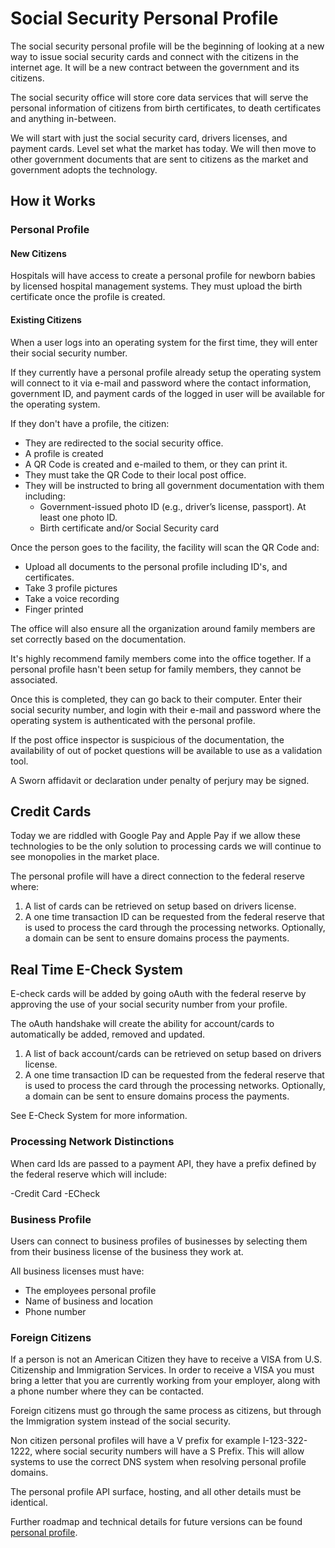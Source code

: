 # Social Security Personal Profile

The social security personal profile will be the beginning of looking at a new way to issue social security cards and connect with the citizens in the internet age. It will be a new contract between the government and its citizens.

The social security office will store core data services that will serve the personal information of citizens from birth certificates, to death certificates and anything in-between.

We will start with just the social security card, drivers licenses, and payment cards. Level set what the market has today. We will then move to other government documents that are sent to citizens as the market and government adopts the technology.

## How it Works

### Personal Profile

#### New Citizens

Hospitals will have access to create a personal profile for newborn babies by licensed hospital management systems. They must upload the birth certificate once the profile is created.

#### Existing Citizens

When a user logs into an operating system for the first time, they will enter their social security number.

If they currently have a personal profile already setup the operating system will connect to it via e-mail and password where the contact information, government ID, and payment cards of the logged in user will be available for the operating system.

If they don't have a profile, the citizen:

- They are redirected to the social security office.
- A profile is created
- A QR Code is created and e-mailed to them, or they can print it.
- They must take the QR Code to their local post office.
- They will be instructed to bring all government documentation with them including:
  - Government-issued photo ID (e.g., driver’s license, passport). At least one photo ID.
  - Birth certificate and/or Social Security card

Once the person goes to the facility, the facility will scan the QR Code and:

- Upload all documents to the personal profile including ID's, and certificates.
- Take 3 profile pictures
- Take a voice recording
- Finger printed

The office will also ensure all the organization around family members are set correctly based on the documentation.

It's highly recommend family members come into the office together. If a personal profile hasn't been setup for family members, they cannot be associated.

Once this is completed, they can go back to their computer. Enter their social security number, and login with their e-mail and password where the operating system is authenticated with the personal profile.

If the post office inspector is suspicious of the documentation, the availability of out of pocket questions will be available to use as a validation tool.

A Sworn affidavit or declaration under penalty of perjury may be signed.

## Credit Cards

Today we are riddled with Google Pay and Apple Pay if we allow these technologies to be the only solution to processing cards we will continue to see monopolies in the market place.

The personal profile will have a direct connection to the federal reserve where:

1. A list of cards can be retrieved on setup based on drivers license.
2. A one time transaction ID can be requested from the federal reserve that is used to process the card through the processing networks. Optionally, a domain can be sent to ensure domains process the payments.

## Real Time E-Check System

E-check cards will be added by going oAuth with the federal reserve by approving the use of your social security number from your profile.

The oAuth handshake will create the ability for account/cards to automatically be added, removed and updated.

1. A list of back account/cards can be retrieved on setup based on drivers license.
2. A one time transaction ID can be requested from the federal reserve that is used to process the card through the processing networks. Optionally, a domain can be sent to ensure domains process the payments.

See E-Check System for more information.

### Processing Network Distinctions

When card Ids are passed to a payment API, they have a prefix defined by the federal reserve which will include:

-Credit Card
-ECheck

### Business Profile

Users can connect to business profiles of businesses by selecting them from their business license of the business they work at.

All business licenses must have:

- The employees personal profile
- Name of business and location
- Phone number

### Foreign Citizens

If a person is not an American Citizen they have to receive a VISA from U.S. Citizenship and Immigration Services. In order to receive a VISA you must bring a letter that you are currently working from your employer, along with a phone number where they can be contacted.

Foreign citizens must go through the same process as citizens, but through the Immigration system instead of the social security.

Non citizen personal profiles will have a V prefix for example I-123-322-1222, where social security numbers will have a S Prefix. This will allow systems to use the correct DNS system when resolving personal profile domains.

The personal profile API surface, hosting, and all other details must be identical.

Further roadmap and technical details for future versions can be found [personal profile](./v2/).
